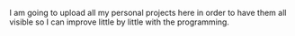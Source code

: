 I am going to upload all my personal projects here in order to have them all visible so I can improve little by little with the programming.
